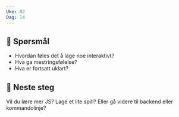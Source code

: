 ```yaml
---
Uke: 02
Dag: 14
---
```

## 🤔 Spørsmål
- Hvordan føles det å lage noe interaktivt?
- Hva ga mestringsfølelse?
- Hva er fortsatt uklart?

## 📌 Neste steg
Vil du lære mer JS? Lage et lite spill? Eller gå videre til backend eller kommandolinje?